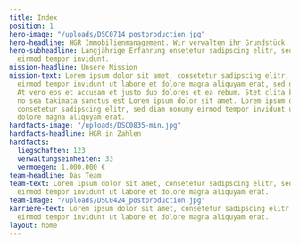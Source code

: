 ```yaml
---
title: Index
position: 1
hero-image: "/uploads/DSC0714_postproduction.jpg"
hero-headline: HGR Immobilienmanagement. Wir verwalten ihr Grundstück.
hero-subheadline: Langjährige Erfahrung onsetetur sadipscing elitr, sed diam nonumy
  eirmod tempor invidunt.
mission-headline: Unsere Mission
mission-text: Lorem ipsum dolor sit amet, consetetur sadipscing elitr, sed diam nonumy
  eirmod tempor invidunt ut labore et dolore magna aliquyam erat, sed diam voluptua.
  At vero eos et accusam et justo duo dolores et ea rebum. Stet clita kasd gubergren,
  no sea takimata sanctus est Lorem ipsum dolor sit amet. Lorem ipsum dolor sit amet,
  consetetur sadipscing elitr, sed diam nonumy eirmod tempor invidunt ut labore et
  dolore magna aliquyam erat.
hardfacts-image: "/uploads/DSC0835-min.jpg"
hardfacts-headline: HGR in Zahlen
hardfacts:
  liegschaften: 123
  verwaltungseinheiten: 33
  vermoegen: 1.000.000 €
team-headline: Das Team
team-text: Lorem ipsum dolor sit amet, consetetur sadipscing elitr, sed diam nonumy
  eirmod tempor invidunt ut labore et dolore magna aliquyam erat.
team-image: "/uploads/DSC0424_postproduction.jpg"
karriere-text: Lorem ipsum dolor sit amet, consetetur sadipscing elitr, sed diam nonumy
  eirmod tempor invidunt ut labore et dolore magna aliquyam erat.
layout: home
---
```



